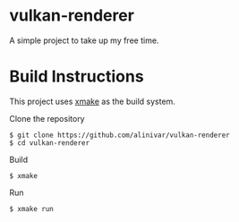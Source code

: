 # vulkan-renderer
A simple project to take up my free time.

# Build Instructions
This project uses [xmake](https://xmake.io/#/) as the build system.

Clone the repository
```
$ git clone https://github.com/alinivar/vulkan-renderer
$ cd vulkan-renderer
```

Build
```
$ xmake
```

Run
```
$ xmake run
```
